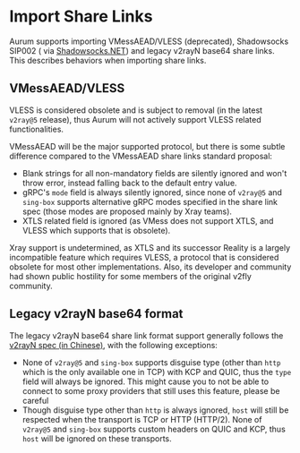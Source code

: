 # Import Share Links

Aurum supports importing VMessAEAD/VLESS (deprecated), Shadowsocks SIP002 (
via [Shadowsocks.NET](https://github.com/Shadowsocks-NET/Shadowsocks.NET)) and legacy v2rayN base64 share links. This
describes behaviors when importing share links.

## VMessAEAD/VLESS

VLESS is considered obsolete and is subject to removal (in the latest `v2ray@5` release), thus Aurum will not actively
support VLESS related functionalities.

VMessAEAD will be the major supported protocol, but there is some subtle difference compared to the VMessAEAD share
links standard proposal:

- Blank strings for all non-mandatory fields are silently ignored and won't throw error, instead falling back to the
  default entry value.
- gRPC's `mode` field is always silently ignored, since none of `v2ray@5` and `sing-box` supports alternative gRPC modes
  specified in the share link spec (those modes are proposed mainly by Xray teams).
- XTLS related field is ignored (as VMess does not support XTLS, and VLESS which supports that is obsolete).

Xray support is undetermined, as XTLS and its successor Reality is a largely incompatible feature which requires VLESS,
a protocol that is considered obsolete for most other implementations. Also, its developer and community had shown
public hostility
for some members of the original v2fly community.

## Legacy v2rayN base64 format

The legacy v2rayN base64 share link format support generally follows
the [v2rayN spec (in Chinese)](https://github.com/2dust/v2rayN/wiki/%E5%88%86%E4%BA%AB%E9%93%BE%E6%8E%A5%E6%A0%BC%E5%BC%8F%E8%AF%B4%E6%98%8E(ver-2)),
with the following exceptions:

- None of `v2ray@5` and `sing-box` supports disguise type (other than `http` which is the only available one in TCP)
  with KCP and QUIC, thus the `type` field will always be ignored. This might cause you to not be able to connect to
  some proxy providers that still uses this feature, please be careful
- Though disguise type other than `http` is always ignored, `host` will still be respected when the transport is TCP or
  HTTP (HTTP/2). None of `v2ray@5` and `sing-box` supports custom headers on QUIC and KCP, thus `host` will be ignored
  on these transports.
